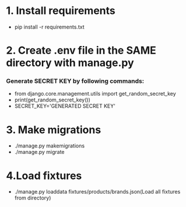 # 1. Install requirements  
* pip install -r requirements.txt  


# 2. Create .env file in the SAME directory with manage.py  

### Generate SECRET KEY by following commands:
* from django.core.management.utils import get_random_secret_key
* print(get_random_secret_key())
* SECRET_KEY='GENERATED SECRET KEY'

# 3. Make migrations
* ./manage.py makemigrations
* ./manage.py migrate

# 4.Load fixtures
* ./manage.py loaddata fixtures/products/brands.json(Load all fixtures from directory)
 
